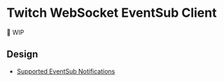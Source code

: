 # Twitch WebSocket EventSub Client

:construction_worker: WIP

## Design

- [Supported EventSub Notifications](docs/SUPPORTED_EVENTSUB.md)
